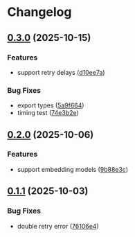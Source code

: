 # Changelog

## [0.3.0](https://github.com/zirkelc/ai-retry/compare/v0.2.0...v0.3.0) (2025-10-15)


### Features

* support retry delays ([d10ee7a](https://github.com/zirkelc/ai-retry/commit/d10ee7a733cd90dc5a67a5068d4ac973ae99765a))


### Bug Fixes

* export types ([5a9f664](https://github.com/zirkelc/ai-retry/commit/5a9f664e64416a72a9e1f527e54fb64f6f61395e))
* timing test ([74e3b2e](https://github.com/zirkelc/ai-retry/commit/74e3b2e0db787a6bd9ecc0846817ae2aed92b2d1))

## [0.2.0](https://github.com/zirkelc/ai-retry/compare/v0.1.1...v0.2.0) (2025-10-06)


### Features

* support embedding models ([9b88e3c](https://github.com/zirkelc/ai-retry/commit/9b88e3c538bf64cae1bd55a0144bf710564261f9))

## [0.1.1](https://github.com/zirkelc/ai-retry/compare/v0.1.0...v0.1.1) (2025-10-03)


### Bug Fixes

* double retry error ([76106e4](https://github.com/zirkelc/ai-retry/commit/76106e40c750b7dfd57798d37ca67801dc214424))
